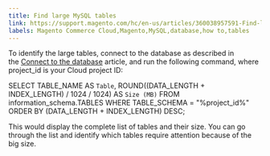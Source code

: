 ```yaml
---
title: Find large MySQL tables
link: https://support.magento.com/hc/en-us/articles/360038957591-Find-large-MySQL-tables
labels: Magento Commerce Cloud,Magento,MySQL,database,how to,tables
---
```


To identify the large tables, connect to the database as described in the [Connect to the database](https://devdocs.magento.com/cloud/project/project-conf-files_services-mysql.html#connect-to-the-database) article, and run the following command, where project\_id is your Cloud project ID:

SELECT TABLE\_NAME AS `Table`,
 ROUND((DATA\_LENGTH + INDEX\_LENGTH) / 1024 / 1024) AS `Size (MB)`
FROM information\_schema.TABLES
WHERE TABLE\_SCHEMA = "%project\_id%"
ORDER BY (DATA\_LENGTH + INDEX\_LENGTH) DESC;

This would display the complete list of tables and their size. You can go through the list and identify which tables require attention because of the big size.

